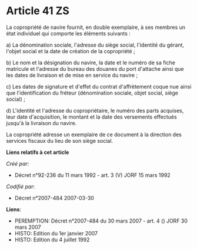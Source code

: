 # Article 41 ZS

La copropriété de navire fournit, en double exemplaire, à ses membres un état individuel qui comporte les éléments suivants :

a) La dénomination sociale, l'adresse du siège social, l'identité du gérant, l'objet social et la date de création de la
copropriété ;

b) Le nom et la désignation du navire, la date et le numéro de sa fiche matricule et l'adresse du bureau des douanes du port
d'attache ainsi que les dates de livraison et de mise en service du navire ;

c) Les dates de signature et d'effet du contrat d'affrètement coque nue ainsi que l'identification du fréteur (dénomination
sociale, objet social, siège social) ;

d) L'identité et l'adresse du copropriétaire, le numéro des parts acquises, leur date d'acquisition, le montant et la date
des versements effectués jusqu'à la livraison du navire.

La copropriété adresse un exemplaire de ce document à la direction des services fiscaux du lieu de son siège social.

**Liens relatifs à cet article**

_Créé par_:

  - Décret n°92-236 du 11 mars 1992 - art. 3 (V) JORF 15 mars 1992

_Codifié par_:

  - Décret n°2007-484 2007-03-30

**Liens**:

  - PEREMPTION: Décret n°2007-484 du 30 mars 2007 - art. 4 () JORF 30 mars 2007
  - HISTO: Edition du 1er janvier 2007
  - HISTO: Edition du 4 juillet 1992
